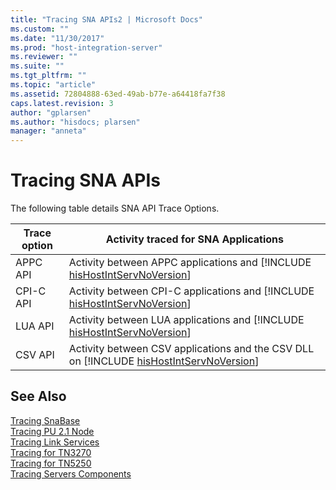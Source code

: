 ```yaml
---
title: "Tracing SNA APIs2 | Microsoft Docs"
ms.custom: ""
ms.date: "11/30/2017"
ms.prod: "host-integration-server"
ms.reviewer: ""
ms.suite: ""
ms.tgt_pltfrm: ""
ms.topic: "article"
ms.assetid: 72804888-63ed-49ab-b77e-a64418fa7f38
caps.latest.revision: 3
author: "gplarsen"
ms.author: "hisdocs; plarsen"
manager: "anneta"
---
```

# Tracing SNA APIs
The following table details SNA API Trace Options.  


| Trace option |                                                 Activity traced for SNA Applications                                                 |
|--------------|--------------------------------------------------------------------------------------------------------------------------------------|
|   APPC API   |        Activity between APPC applications and [!INCLUDE [hisHostIntServNoVersion](../includes/hishostintservnoversion-md.md)]        |
|  CPI-C API   |       Activity between CPI-C applications and [!INCLUDE [hisHostIntServNoVersion](../includes/hishostintservnoversion-md.md)]        |
|   LUA API    |        Activity between LUA applications and [!INCLUDE [hisHostIntServNoVersion](../includes/hishostintservnoversion-md.md)]         |
|   CSV API    | Activity between CSV applications and the CSV DLL on [!INCLUDE [hisHostIntServNoVersion](../includes/hishostintservnoversion-md.md)] |

## See Also  
 [Tracing SnaBase](../core/tracing-snabase2.md)   
 [Tracing PU 2.1 Node](../core/tracing-pu-2-1-node2.md)   
 [Tracing Link Services](../core/tracing-link-services1.md)   
 [Tracing for TN3270](../core/tracing-for-tn32702.md)   
 [Tracing for TN5250](../core/tracing-for-tn52501.md)   
 [Tracing Servers Components](../core/tracing-servers-components2.md)
